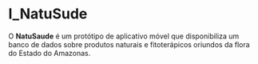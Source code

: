 # I_NatuSude
O **NatuSaude** é um protótipo de aplicativo móvel que disponibiliza um banco de dados sobre produtos naturais e fitoterápicos oriundos da flora do Estado do Amazonas. 
